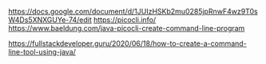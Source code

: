 https://docs.google.com/document/d/1JUIzHSKb2mu0285jpRnwF4wz9T0sW4Ds5XNXGUYe-74/edit
https://picocli.info/
https://www.baeldung.com/java-picocli-create-command-line-program

https://fullstackdeveloper.guru/2020/06/18/how-to-create-a-command-line-tool-using-java/

